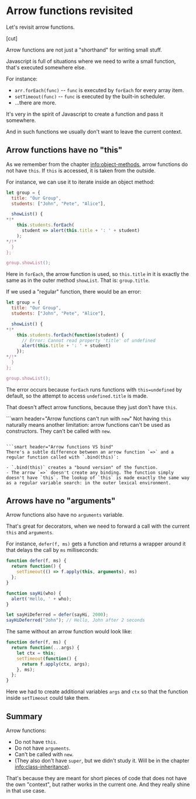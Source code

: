 # Arrow functions revisited

Let's revisit arrow functions.

[cut]

Arrow functions are not just a "shorthand" for writing small stuff.

Javascript is full of situations where we need to write a small function, that's executed somewhere else.

For instance:

- `arr.forEach(func)` -- `func` is executed by `forEach` for every array item.
- `setTimeout(func)` -- `func` is executed by the built-in scheduler.
- ...there are more.

It's very in the spirit of Javascript to create a function and pass it somewhere.

And in such functions we usually don't want to leave the current context.

## Arrow functions have no "this"

As we remember from the chapter <info:object-methods>, arrow functions do not have `this`. If `this` is accessed, it is taken from the outside.

For instance, we can use it to iterate inside an object method:

```js run
let group = {
  title: "Our Group",
  students: ["John", "Pete", "Alice"],

  showList() {
*!*
    this.students.forEach(
      student => alert(this.title + ': ' + student)
    );
*/!*
  }
};

group.showList();
```

Here in `forEach`, the arrow function is used, so `this.title` in it is exactly the same as in the outer method `showList`. That is: `group.title`.

If we used a "regular" function, there would be an error:

```js run
let group = {
  title: "Our Group",
  students: ["John", "Pete", "Alice"],

  showList() {
*!*
    this.students.forEach(function(student) {
      // Error: Cannot read property 'title' of undefined
      alert(this.title + ': ' + student)
    });
*/!*
  }
};

group.showList();
```

The error occurs because `forEach` runs functions with `this=undefined` by default, so the attempt to access `undefined.title` is made.

That doesn't affect arrow functions, because they just don't have `this`.

```warn header="Arrow functions can't run with `new`"
Not having `this` naturally means another limitation: arrow functions can't be used as constructors. They can't be called with `new`.
```

```smart header="Arrow functions VS bind"
There's a subtle difference between an arrow function `=>` and a regular function called with `.bind(this)`:

- `.bind(this)` creates a "bound version" of the function.
- The arrow `=>` doesn't create any binding. The function simply doesn't have `this`. The lookup of `this` is made exactly the same way as a regular variable search: in the outer lexical environment.
```

## Arrows have no "arguments"

Arrow functions also have no `arguments` variable.

That's great for decorators, when we need to forward a call with the current `this` and `arguments`.

For instance, `defer(f, ms)` gets a function and returns a wrapper around it that delays the call by `ms` milliseconds:

```js run
function defer(f, ms) {
  return function() {
    setTimeout(() => f.apply(this, arguments), ms)
  };
}

function sayHi(who) {
  alert('Hello, ' + who);
}

let sayHiDeferred = defer(sayHi, 2000);
sayHiDeferred("John"); // Hello, John after 2 seconds
```

The same without an arrow function would look like:

```js
function defer(f, ms) {
  return function(...args) {
    let ctx = this;
    setTimeout(function() {
      return f.apply(ctx, args);
    }, ms);
  };
}
```

Here we had to create additional variables `args` and `ctx` so that the function inside `setTimeout` could take them.

## Summary

Arrow functions:

- Do not have `this`.
- Do not have `arguments`.
- Can't be called with `new`.
- (They also don't have `super`, but we didn't study it. Will be in the chapter <info:class-inheritance>).

That's because they are meant for short pieces of code that does not have the own "context", but rather works in the current one. And they really shine in that use case.
